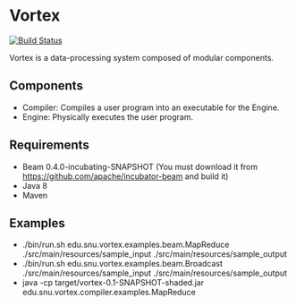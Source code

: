 # Vortex 
[![Build Status](http://cmscluster.snu.ac.kr:8080/jenkins/buildStatus/icon?job=Vortex-master)](http://cmscluster.snu.ac.kr:8080/jenkins/job/Vortex-master/)

Vortex is a data-processing system composed of modular components.

## Components
* Compiler: Compiles a user program into an executable for the Engine.
* Engine: Physically executes the user program.

## Requirements
* Beam 0.4.0-incubating-SNAPSHOT (You must download it from https://github.com/apache/incubator-beam and build it)
* Java 8
* Maven

## Examples
* ./bin/run.sh edu.snu.vortex.examples.beam.MapReduce ./src/main/resources/sample_input ./src/main/resources/sample_output
* ./bin/run.sh edu.snu.vortex.examples.beam.Broadcast ./src/main/resources/sample_input ./src/main/resources/sample_output
* java -cp target/vortex-0.1-SNAPSHOT-shaded.jar edu.snu.vortex.compiler.examples.MapReduce
